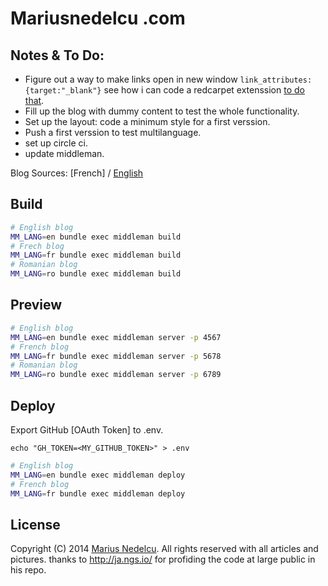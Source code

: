 Mariusnedelcu .com
==============

Notes & To Do:
-----

- Figure out a way to make links open in new window `link_attributes: {target:"_blank"}` see how i can code a redcarpet extenssion [to do that][mkdrendering].
- Fill up the blog with dummy content to test the whole functionality.
- Set up the layout: code a minimum style for a first verssion.
- Push a first verssion to test multilanguage.
- set up circle ci.
- update middleman.

[mkdrendering]: http://vaidehijoshi.github.io/blog/2015/08/11/rolling-out-the-redcarpet-for-rendering-markdown/

Blog Sources: [French] / [English]

Build
-----

```bash
# English blog
MM_LANG=en bundle exec middleman build
# Frech blog
MM_LANG=fr bundle exec middleman build
# Romanian blog
MM_LANG=ro bundle exec middleman build
```

Preview
-------

```bash
# English blog
MM_LANG=en bundle exec middleman server -p 4567
# French blog
MM_LANG=fr bundle exec middleman server -p 5678
# Romanian blog
MM_LANG=ro bundle exec middleman server -p 6789
```

Deploy
------

Export GitHub [OAuth Token] to .env.

```
echo "GH_TOKEN=<MY_GITHUB_TOKEN>" > .env
```


```bash
# English blog
MM_LANG=en bundle exec middleman deploy
# French blog
MM_LANG=fr bundle exec middleman deploy
```

License
-------

Copyright (C) 2014 [Marius Nedelcu][English].
All rights reserved with all articles and pictures.
thanks to http://ja.ngs.io/ for profiding the code at large public in his repo.

[English]: http://mariusnedelcu.com/

